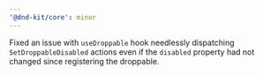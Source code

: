 ```yaml
---
'@dnd-kit/core': minor
---
```


Fixed an issue with `useDroppable` hook needlessly dispatching `SetDroppableDisabled` actions even if the `disabled` property had not changed since registering the droppable.
